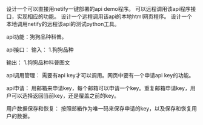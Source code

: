 设计一个可以直接用netify一键部署的api demo程序。
可以远程调用该api程序接口，实现相应的功能。
设计一个远程调用该api的本地html网页程序。
设计一个本地调用netify的远程该api的测试python工具。

api功能：狗狗品种科普。

api接口：
输入：
1.狗狗品种

输出：
1.狗狗品种科普图文


api调用管理：
需要有api key才可以调用。网页中要有一个申请api key的功能。

api申请：
用邮箱来申请key，每个邮箱可以申请一个key。重复邮箱申请key，用户可以选择返回当前key，还是覆盖之前的key。

用户数据保存和恢复：
按照邮箱作为唯一码来保存申请的key，以及保存和恢复用户的数据。